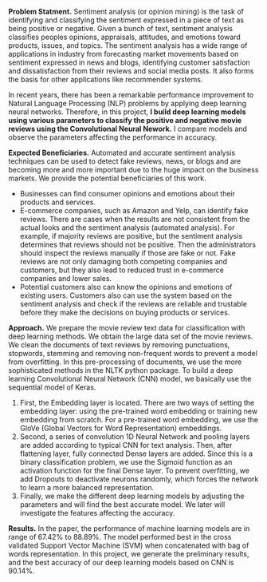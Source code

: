 
**Problem Statment.** Sentiment analysis (or opinion mining) is the task of identifying and classifying
the sentiment expressed in a piece of text as being positive or negative. Given a bunch of text, sentiment
analysis classifies peoples opinions, appraisals, attitudes, and emotions toward products, issues,
and topics. The sentiment analysis has a wide range of applications in industry from forecasting market
movements based on sentiment expressed in news and blogs, identifying customer satisfaction and dissatisfaction
from their reviews and social media posts. It also forms the basis for other applications like recommender systems.

In recent years, there has been a remarkable performance improvement to Natural Language Processing
(NLP) problems by applying deep learning neural networks. 
Therefore, in this project, **I build
deep learning models using various parameters to classify the positive and negative movie reviews using the Convolutional Neural Nework.** I compare models and observe the parameters affecting the
performance in accuracy.

**Expected Beneficiaries.** Automated and accurate sentiment analysis techniques can be used to detect
fake reviews, news, or blogs and are becoming more and more important due to the huge impact on the
business markets. We provide the potential beneficiaries of this work.

* Businesses can find consumer opinions and emotions about their products and services.
* E-commerce companies, such as Amazon and Yelp, can identify fake reviews. There are cases when the results are not consistent from the actual looks and the sentiment analysis (automated
analysis). For example, if majority reviews are positive, but the sentiment analysis determines
that reviews should not be positive. Then the administrators should inspect the reviews manually
if those are fake or not. Fake reviews are not only damaging both competing companies and
customers, but they also lead to reduced trust in e-commerce companies and lower sales.
* Potential customers also can know the opinions and emotions of existing users. Customers also
can use the system based on the sentiment analysis and check if the reviews are reliable and
trustable before they make the decisions on buying products or services.

**Approach.** We prepare the movie review text data for classification with deep learning methods. We
obtain the large data set of the movie reviews. We clean the documents of text reviews by
removing punctuations, stopwords, stemming and removing non-frequent words to prevent a model from
overfitting. In this pre-processing of documents, we use the more sophisticated methods in the NLTK
python package.
To build a deep learning Convolutional Neural Network (CNN) model, we basically use the sequential
model of Keras.

1. First, the Embedding layer is located. There are two ways of setting the embedding layer: using
the pre-trained word embedding or training new embedding from scratch. For a pre-trained word
embedding, we use the GloVe (Global Vectors for Word Representation) embeddings.
2. Second, a series of convolution 1D Neural Network and pooling layers are added according to
typical CNN for text analysis. Then, after flattening layer, fully connected Dense layers are added.
Since this is a binary classification problem, we use the Sigmoid function as an activation function
for the final Dense layer. To prevent overfitting, we add Dropouts to deactivate neurons randomly,
which forces the network to learn a more balanced representation.
3. Finally, we make the different deep learning models by adjusting the parameters and will find the
best accurate model. We later will investigate the features affecting the accuracy.

**Results.** In the paper, the performance of machine learning models are in range of 67.42% to
88.89%. The model performed best in the cross validated Support Vector Machine (SVM) when concatenated
with bag of words representation. In this project, we generate the preliminary results, and the
best accuracy of our deep learning models based on CNN is 90.14%.